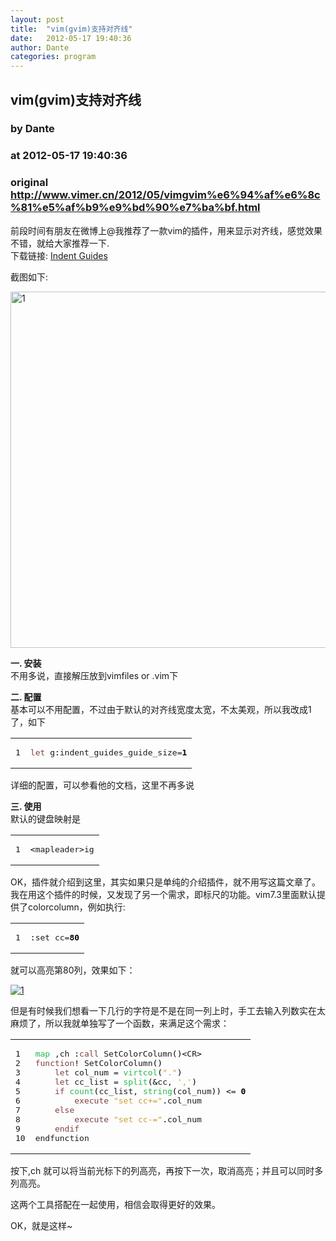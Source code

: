 ```yaml
---
layout: post
title:  "vim(gvim)支持对齐线"
date:   2012-05-17 19:40:36
author: Dante
categories: program
---
```


## vim(gvim)支持对齐线
### by Dante
### at 2012-05-17 19:40:36
### original <http://www.vimer.cn/2012/05/vimgvim%e6%94%af%e6%8c%81%e5%af%b9%e9%bd%90%e7%ba%bf.html>

<p>前段时间有朋友在微博上@我推荐了一款vim的插件，用来显示对齐线，感觉效果不错，就给大家推荐一下.<br>
下载链接: <a href="http://www.vim.org/scripts/script.php?script_id=3361">Indent Guides</a></p>
<p>截图如下:</p>
<p><a href="http://www.vimer.cn/wp-content/uploads/2012/05/indentguide.png"><img title="http://www.vimer.cn/wp-content/uploads/2012/05/indentguide.png" src="http://www.vimer.cn/wp-content/uploads/2012/05/indentguide.png" width="570" style="border-top-width:0px;display:inline;border-left-width:0px;border-bottom-width:0px;border-right-width:0px" alt="1" border="0"></a></p>
<p><b>一. 安装 </b><br>
不用多说，直接解压放到vimfiles or .vim下</p>
<p><b>二. 配置</b><br>
基本可以不用配置，不过由于默认的对齐线宽度太宽，不太美观，所以我改成1了，如下</p>

<div><table><tr><td><pre>1
</pre></td><td><pre style="font-family:monospace"><span style="color:#804040">let</span> g<span style="color:#000000">:</span>indent_guides_guide_size=<span style="color:#000000;font-weight:bold">1</span></pre></td></tr></table></div>

<p>详细的配置，可以参看他的文档，这里不再多说</p>
<p><b>三. 使用</b><br>
默认的键盘映射是</p>

<div><table><tr><td><pre>1
</pre></td><td><pre style="font-family:monospace"><span style="color:#000000">&lt;</span>mapleader<span style="color:#000000">&gt;</span>ig</pre></td></tr></table></div>

<p>OK，插件就介绍到这里，其实如果只是单纯的介绍插件，就不用写这篇文章了。<br>
我在用这个插件的时候，又发现了另一个需求，即标尺的功能。vim7.3里面默认提供了colorcolumn，例如执行:</p>

<div><table><tr><td><pre>1
</pre></td><td><pre style="font-family:monospace"><span style="color:#000000">:</span>set cc=<span style="color:#000000;font-weight:bold">80</span></pre></td></tr></table></div>

<p>就可以高亮第80列，效果如下：</p>
<p><a href="http://www.vimer.cn/wp-content/uploads/2012/05/cc.png"><img title="http://www.vimer.cn/wp-content/uploads/2012/05/cc.png" src="http://www.vimer.cn/wp-content/uploads/2012/05/cc.png" style="border-top-width:0px;display:inline;border-left-width:0px;border-bottom-width:0px;border-right-width:0px" alt="1" border="0"></a></p>
<p>但是有时候我们想看一下几行的字符是不是在同一列上时，手工去输入列数实在太麻烦了，所以我就单独写了一个函数，来满足这个需求：</p>

<div><table><tr><td><pre>1
2
3
4
5
6
7
8
9
10
</pre></td><td><pre style="font-family:monospace"><span style="color:#25bb4d">map</span> ,ch <span style="color:#000000">:</span><span style="color:#804040">call</span> SetColorColumn<span style="color:#000000">(</span><span style="color:#000000">)</span><span style="color:#000000">&lt;</span>CR<span style="color:#000000">&gt;</span>
<span style="color:#804040">function</span><span style="color:#000000">!</span> SetColorColumn<span style="color:#000000">(</span><span style="color:#000000">)</span>
    <span style="color:#804040">let</span> col_num = <span style="color:#25bb4d">virtcol</span><span style="color:#000000">(</span><span style="color:#c5a22d">&quot;.&quot;</span><span style="color:#000000">)</span>
    <span style="color:#804040">let</span> cc_list = <span style="color:#25bb4d">split</span><span style="color:#000000">(</span><span style="color:#000000">&amp;</span>cc, <span style="color:#c5a22d">','</span><span style="color:#000000">)</span>
    <span style="color:#804040">if</span> <span style="color:#25bb4d">count</span><span style="color:#000000">(</span>cc_list, <span style="color:#25bb4d">string</span><span style="color:#000000">(</span>col_num<span style="color:#000000">)</span><span style="color:#000000">)</span> <span style="color:#000000">&lt;</span>= <span style="color:#000000;font-weight:bold">0</span>
        <span style="color:#804040">execute</span> <span style="color:#c5a22d">&quot;set cc+=&quot;</span><span style="color:#000000">.</span>col_num
    <span style="color:#804040">else</span>
        <span style="color:#804040">execute</span> <span style="color:#c5a22d">&quot;set cc-=&quot;</span><span style="color:#000000">.</span>col_num
    <span style="color:#804040">endif</span>
endfunction</pre></td></tr></table></div>

<p>按下,ch 就可以将当前光标下的列高亮，再按下一次，取消高亮；并且可以同时多列高亮。</p>
<p>这两个工具搭配在一起使用，相信会取得更好的效果。</p>
<p>OK，就是这样~</p><img src="http://www1.feedsky.com/t1/725925745/vimer/feedsky/s.gif?r=http://www.vimer.cn/2012/05/vimgvim%e6%94%af%e6%8c%81%e5%af%b9%e9%bd%90%e7%ba%bf.html" border="0" height="0" width="0">
